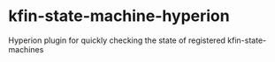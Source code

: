 # kfin-state-machine-hyperion
Hyperion plugin for quickly checking the state of registered kfin-state-machines
